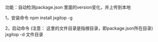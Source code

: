 功能：自动检测package.json 里面的version变化，并上传到本地

1，安装命令
 npm install jxgitop -g

2，启动命令 (注意： 这里的文件目录是指根目录，即package.json所在目录)
 jxgitop -d 文件目录 

